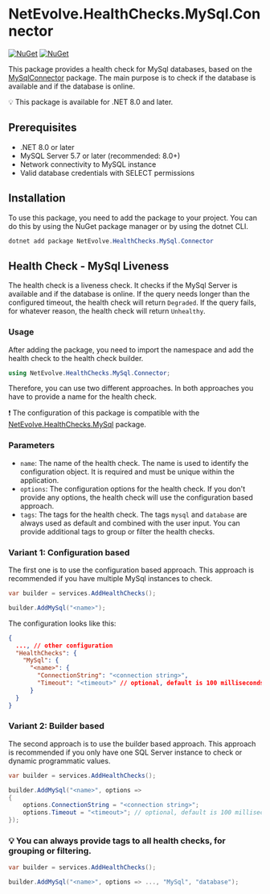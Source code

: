# NetEvolve.HealthChecks.MySql.Connector

[![NuGet](https://img.shields.io/nuget/v/NetEvolve.HealthChecks.MySql.Connector?logo=nuget)](https://www.nuget.org/packages/NetEvolve.HealthChecks.MySql.Connector/)
[![NuGet](https://img.shields.io/nuget/dt/NetEvolve.HealthChecks.MySql.Connector?logo=nuget)](https://www.nuget.org/packages/NetEvolve.HealthChecks.MySql.Connector/)

This package provides a health check for MySql databases, based on the [MySqlConnector](https://www.nuget.org/packages/MySqlConnector/) package. The main purpose is to check if the database is available and if the database is online.

:bulb: This package is available for .NET 8.0 and later.

## Prerequisites

- .NET 8.0 or later
- MySQL Server 5.7 or later (recommended: 8.0+)
- Network connectivity to MySQL instance
- Valid database credentials with SELECT permissions

## Installation
To use this package, you need to add the package to your project. You can do this by using the NuGet package manager or by using the dotnet CLI.
```powershell
dotnet add package NetEvolve.HealthChecks.MySql.Connector
```

## Health Check - MySql Liveness
The health check is a liveness check. It checks if the MySql Server is available and if the database is online.
If the query needs longer than the configured timeout, the health check will return `Degraded`.
If the query fails, for whatever reason, the health check will return `Unhealthy`.

### Usage
After adding the package, you need to import the namespace and add the health check to the health check builder.
```csharp
using NetEvolve.HealthChecks.MySql.Connector;
```
Therefore, you can use two different approaches. In both approaches you have to provide a name for the health check.

:heavy_exclamation_mark: The configuration of this package is compatible with the [NetEvolve.HealthChecks.MySql](https://www.nuget.org/packages/NetEvolve.HealthChecks.MySql/) package.

### Parameters
- `name`: The name of the health check. The name is used to identify the configuration object. It is required and must be unique within the application.
- `options`: The configuration options for the health check. If you don't provide any options, the health check will use the configuration based approach.
- `tags`: The tags for the health check. The tags `mysql` and `database` are always used as default and combined with the user input. You can provide additional tags to group or filter the health checks.

### Variant 1: Configuration based
The first one is to use the configuration based approach. This approach is recommended if you have multiple MySql instances to check.
```csharp
var builder = services.AddHealthChecks();

builder.AddMySql("<name>");
```

The configuration looks like this:
```json
{
  ..., // other configuration
  "HealthChecks": {
    "MySql": {
      "<name>": {
        "ConnectionString": "<connection string>",
        "Timeout": "<timeout>" // optional, default is 100 milliseconds
      }
  }
}
```

### Variant 2: Builder based
The second approach is to use the builder based approach. This approach is recommended if you only have one SQL Server instance to check or dynamic programmatic values.
```csharp
var builder = services.AddHealthChecks();

builder.AddMySql("<name>", options =>
{
    options.ConnectionString = "<connection string>";
    options.Timeout = "<timeout>"; // optional, default is 100 milliseconds
});
```

### :bulb: You can always provide tags to all health checks, for grouping or filtering.

```csharp
var builder = services.AddHealthChecks();

builder.AddMySql("<name>", options => ..., "MySql", "database");
```